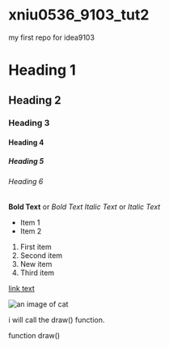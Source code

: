 # xniu0536_9103_tut2
my first repo for idea9103

# Heading 1
## Heading 2
### Heading 3
#### Heading 4
##### Heading 5
###### Heading 6

**Bold Text** or _Bold Text_
*Italic Text* or _Italic Text_

- Item 1
- Item 2


1. First item
2. Second item
3. New item
4. Third item

[link text](http;/www.google.com)

![an image of cat](363F6235-4016-42CF-8EC8-65E79EF66B36.jpeg)

i will call the draw() function.

function draw()